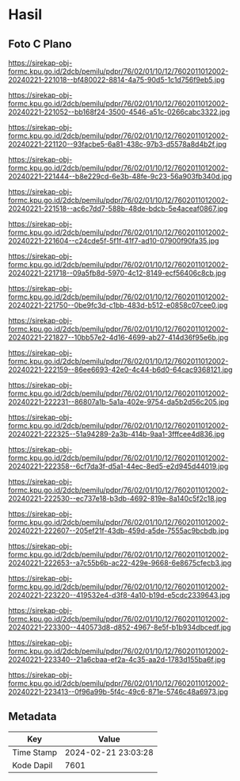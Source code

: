 # Hasil

## Foto C Plano

https://sirekap-obj-formc.kpu.go.id/2dcb/pemilu/pdpr/76/02/01/10/12/7602011012002-20240221-221018--bf480022-8814-4a75-90d5-1c1d756f9eb5.jpg

https://sirekap-obj-formc.kpu.go.id/2dcb/pemilu/pdpr/76/02/01/10/12/7602011012002-20240221-221052--bb168f24-3500-4546-a51c-0266cabc3322.jpg

https://sirekap-obj-formc.kpu.go.id/2dcb/pemilu/pdpr/76/02/01/10/12/7602011012002-20240221-221120--93facbe5-6a81-438c-97b3-d5578a8d4b2f.jpg

https://sirekap-obj-formc.kpu.go.id/2dcb/pemilu/pdpr/76/02/01/10/12/7602011012002-20240221-221444--b8e229cd-6e3b-48fe-9c23-56a903fb340d.jpg

https://sirekap-obj-formc.kpu.go.id/2dcb/pemilu/pdpr/76/02/01/10/12/7602011012002-20240221-221518--ac6c7dd7-588b-48de-bdcb-5e4aceaf0867.jpg

https://sirekap-obj-formc.kpu.go.id/2dcb/pemilu/pdpr/76/02/01/10/12/7602011012002-20240221-221604--c24cde5f-5f1f-41f7-ad10-07900f90fa35.jpg

https://sirekap-obj-formc.kpu.go.id/2dcb/pemilu/pdpr/76/02/01/10/12/7602011012002-20240221-221718--09a5fb8d-5970-4c12-8149-ecf56406c8cb.jpg

https://sirekap-obj-formc.kpu.go.id/2dcb/pemilu/pdpr/76/02/01/10/12/7602011012002-20240221-221750--0be9fc3d-c1bb-483d-b512-e0858c07cee0.jpg

https://sirekap-obj-formc.kpu.go.id/2dcb/pemilu/pdpr/76/02/01/10/12/7602011012002-20240221-221827--10bb57e2-4d16-4699-ab27-414d36f95e6b.jpg

https://sirekap-obj-formc.kpu.go.id/2dcb/pemilu/pdpr/76/02/01/10/12/7602011012002-20240221-222159--86ee6693-42e0-4c44-b6d0-64cac9368121.jpg

https://sirekap-obj-formc.kpu.go.id/2dcb/pemilu/pdpr/76/02/01/10/12/7602011012002-20240221-222231--86807a1b-5a1a-402e-9754-da5b2d56c205.jpg

https://sirekap-obj-formc.kpu.go.id/2dcb/pemilu/pdpr/76/02/01/10/12/7602011012002-20240221-222325--51a94289-2a3b-414b-9aa1-3fffcee4d836.jpg

https://sirekap-obj-formc.kpu.go.id/2dcb/pemilu/pdpr/76/02/01/10/12/7602011012002-20240221-222358--6cf7da3f-d5a1-44ec-8ed5-e2d945d44019.jpg

https://sirekap-obj-formc.kpu.go.id/2dcb/pemilu/pdpr/76/02/01/10/12/7602011012002-20240221-222530--ec737e18-b3db-4692-819e-8a140c5f2c18.jpg

https://sirekap-obj-formc.kpu.go.id/2dcb/pemilu/pdpr/76/02/01/10/12/7602011012002-20240221-222607--205ef21f-43db-459d-a5de-7555ac9bcbdb.jpg

https://sirekap-obj-formc.kpu.go.id/2dcb/pemilu/pdpr/76/02/01/10/12/7602011012002-20240221-222653--a7c55b6b-ac22-429e-9668-6e8675cfecb3.jpg

https://sirekap-obj-formc.kpu.go.id/2dcb/pemilu/pdpr/76/02/01/10/12/7602011012002-20240221-223220--419532e4-d3f8-4a10-b19d-e5cdc2339643.jpg

https://sirekap-obj-formc.kpu.go.id/2dcb/pemilu/pdpr/76/02/01/10/12/7602011012002-20240221-223300--440573d8-d852-4967-8e5f-b1b934dbcedf.jpg

https://sirekap-obj-formc.kpu.go.id/2dcb/pemilu/pdpr/76/02/01/10/12/7602011012002-20240221-223340--21a6cbaa-ef2a-4c35-aa2d-1783d155ba6f.jpg

https://sirekap-obj-formc.kpu.go.id/2dcb/pemilu/pdpr/76/02/01/10/12/7602011012002-20240221-223413--0f96a99b-5f4c-49c6-871e-5746c48a6973.jpg


## Metadata

| Key        | Value               |
| ---------- | ------------------- |
| Time Stamp | 2024-02-21 23:03:28 |
| Kode Dapil | 7601                |



